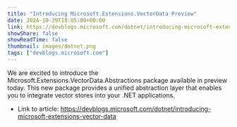 ```yaml
---
title: "Introducing Microsoft.Extensions.VectorData Preview"
date: 2024-10-29T18:05:00+00:00
link: https://devblogs.microsoft.com/dotnet/introducing-microsoft-extensions-vector-data
showShare: false
showReadTime: false
thumbnail: images/dotnet.png
tags: ["devblogs.microsoft.com"]
---
```

We are excited to introduce the Microsoft.Extensions.VectorData.Abstractions package available in preview today. This new package provides a unified abstraction layer that enables you to integrate vector stores into your .NET applications.

- Link to article: https://devblogs.microsoft.com/dotnet/introducing-microsoft-extensions-vector-data